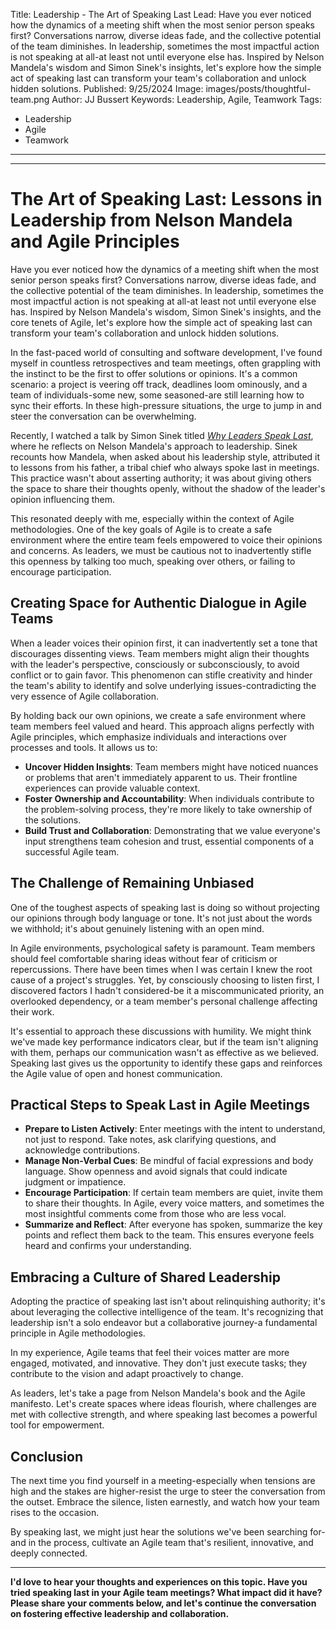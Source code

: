 Title: Leadership - The Art of Speaking Last
Lead: Have you ever noticed how the dynamics of a meeting shift when the most senior person speaks first? Conversations narrow, diverse ideas fade, and the collective potential of the team diminishes. In leadership, sometimes the most impactful action is not speaking at all-at least not until everyone else has. Inspired by Nelson Mandela's wisdom and Simon Sinek's insights, let's explore how the simple act of speaking last can transform your team's collaboration and unlock hidden solutions.
Published: 9/25/2024
Image: images/posts/thoughtful-team.png
Author: JJ Bussert
Keywords: Leadership, Agile, Teamwork
Tags:
 - Leadership
 - Agile
 - Teamwork
---

<div class="video-responsive">
    <?# YouTube RLcC_WTcjJM height=600 /?>
</div>

---

# The Art of Speaking Last: Lessons in Leadership from Nelson Mandela and Agile Principles

Have you ever noticed how the dynamics of a meeting shift when the most senior person speaks first? Conversations narrow, diverse ideas fade, and the collective potential of the team diminishes. In leadership, sometimes the most impactful action is not speaking at all-at least not until everyone else has. Inspired by Nelson Mandela's wisdom, Simon Sinek's insights, and the core tenets of Agile, let's explore how the simple act of speaking last can transform your team's collaboration and unlock hidden solutions.

In the fast-paced world of consulting and software development, I've found myself in countless retrospectives and team meetings, often grappling with the instinct to be the first to offer solutions or opinions. It's a common scenario: a project is veering off track, deadlines loom ominously, and a team of individuals-some new, some seasoned-are still learning how to sync their efforts. In these high-pressure situations, the urge to jump in and steer the conversation can be overwhelming.

Recently, I watched a talk by Simon Sinek titled [*Why Leaders Speak Last*](https://www.youtube.com/watch?v=RLcC_WTcjJM), where he reflects on Nelson Mandela's approach to leadership. Sinek recounts how Mandela, when asked about his leadership style, attributed it to lessons from his father, a tribal chief who always spoke last in meetings. This practice wasn't about asserting authority; it was about giving others the space to share their thoughts openly, without the shadow of the leader's opinion influencing them.

This resonated deeply with me, especially within the context of Agile methodologies. One of the key goals of Agile is to create a safe environment where the entire team feels empowered to voice their opinions and concerns. As leaders, we must be cautious not to inadvertently stifle this openness by talking too much, speaking over others, or failing to encourage participation.

## Creating Space for Authentic Dialogue in Agile Teams

When a leader voices their opinion first, it can inadvertently set a tone that discourages dissenting views. Team members might align their thoughts with the leader's perspective, consciously or subconsciously, to avoid conflict or to gain favor. This phenomenon can stifle creativity and hinder the team's ability to identify and solve underlying issues-contradicting the very essence of Agile collaboration.

By holding back our own opinions, we create a safe environment where team members feel valued and heard. This approach aligns perfectly with Agile principles, which emphasize individuals and interactions over processes and tools. It allows us to:

- **Uncover Hidden Insights**: Team members might have noticed nuances or problems that aren't immediately apparent to us. Their frontline experiences can provide valuable context.
- **Foster Ownership and Accountability**: When individuals contribute to the problem-solving process, they're more likely to take ownership of the solutions.
- **Build Trust and Collaboration**: Demonstrating that we value everyone's input strengthens team cohesion and trust, essential components of a successful Agile team.

## The Challenge of Remaining Unbiased

One of the toughest aspects of speaking last is doing so without projecting our opinions through body language or tone. It's not just about the words we withhold; it's about genuinely listening with an open mind.

In Agile environments, psychological safety is paramount. Team members should feel comfortable sharing ideas without fear of criticism or repercussions. There have been times when I was certain I knew the root cause of a project's struggles. Yet, by consciously choosing to listen first, I discovered factors I hadn't considered-be it a miscommunicated priority, an overlooked dependency, or a team member's personal challenge affecting their work.

It's essential to approach these discussions with humility. We might think we've made key performance indicators clear, but if the team isn't aligning with them, perhaps our communication wasn't as effective as we believed. Speaking last gives us the opportunity to identify these gaps and reinforces the Agile value of open and honest communication.

## Practical Steps to Speak Last in Agile Meetings

- **Prepare to Listen Actively**: Enter meetings with the intent to understand, not just to respond. Take notes, ask clarifying questions, and acknowledge contributions.
- **Manage Non-Verbal Cues**: Be mindful of facial expressions and body language. Show openness and avoid signals that could indicate judgment or impatience.
- **Encourage Participation**: If certain team members are quiet, invite them to share their thoughts. In Agile, every voice matters, and sometimes the most insightful comments come from those who are less vocal.
- **Summarize and Reflect**: After everyone has spoken, summarize the key points and reflect them back to the team. This ensures everyone feels heard and confirms your understanding.

## Embracing a Culture of Shared Leadership

Adopting the practice of speaking last isn't about relinquishing authority; it's about leveraging the collective intelligence of the team. It's recognizing that leadership isn't a solo endeavor but a collaborative journey-a fundamental principle in Agile methodologies.

In my experience, Agile teams that feel their voices matter are more engaged, motivated, and innovative. They don't just execute tasks; they contribute to the vision and adapt proactively to change.

As leaders, let's take a page from Nelson Mandela's book and the Agile manifesto. Let's create spaces where ideas flourish, where challenges are met with collective strength, and where speaking last becomes a powerful tool for empowerment.

## Conclusion

The next time you find yourself in a meeting-especially when tensions are high and the stakes are higher-resist the urge to steer the conversation from the outset. Embrace the silence, listen earnestly, and watch how your team rises to the occasion.

By speaking last, we might just hear the solutions we've been searching for-and in the process, cultivate an Agile team that's resilient, innovative, and deeply connected.

---

**I'd love to hear your thoughts and experiences on this topic. Have you tried speaking last in your Agile team meetings? What impact did it have? Please share your comments below, and let's continue the conversation on fostering effective leadership and collaboration.**
